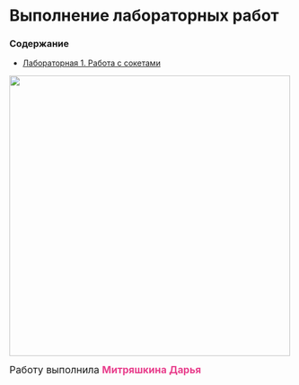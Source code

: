 #  Выполнение лабораторных работ

### Содержание

* <a href='/lab1/'>Лабораторная 1. Работа с сокетами</a> 


<img style='width: 500px' src='https://cdn-egcia.nitrocdn.com/rkYECRqpfLxAMdOTkLhOlJOSNfzLhwZi/assets/images/optimized/rev-72ca475/xn--80aaaaykkaoda1avr1bek2a0c.com/wp-content/uploads/2016/11/izlojba-na-kotki.jpg'>

<span style='font-size: 1.1rem'>Работу выполнила <span style='color: #e83e8c'>**Митряшкина Дарья**</span></span>
